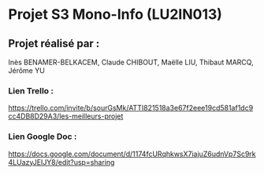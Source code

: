 # Projet S3 Mono-Info (LU2IN013)

## Projet réalisé par :
Inès BENAMER-BELKACEM, Claude CHIBOUT, Maëlle LIU, Thibaut MARCQ, Jérôme YU

### Lien Trello :
https://trello.com/invite/b/sourGsMk/ATTI821518a3e67f2eee19cd581af1dc9cc4DB8D29A3/les-meilleurs-projet

### Lien Google Doc :
https://docs.google.com/document/d/1174fcURqhkwsX7iajuZ6udnVp7Sc9rk4LUazyJEIJY8/edit?usp=sharing
